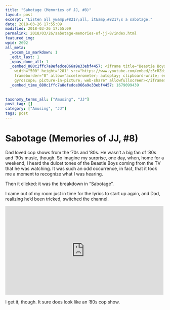 ```yaml
---
title: "Sabotage (Memories of JJ, #8)"
layout: post
excerpt: "Listen all y&amp;#8217;all, it&amp;#8217;s a sabotage."
date: 2018-03-26 17:55:09
modified: 2018-03-26 17:55:09
permalink: 2018/03/26/sabotage-memories-of-jj-8/index.html
featured_img: 
wpid: 2692
all_meta: 
  _wpcom_is_markdown: 1
  _edit_last: 1
  _wpas_done_all: 1
  _oembed_880c1ffc7a8efedce066a9e33ebf4457: <iframe title="Beastie Boys - Sabotage"
    width="500" height="281" src="https://www.youtube.com/embed/z5rRZdiu1UE?feature=oembed"
    frameborder="0" allow="accelerometer; autoplay; clipboard-write; encrypted-media;
    gyroscope; picture-in-picture; web-share" allowfullscreen></iframe>
  _oembed_time_880c1ffc7a8efedce066a9e33ebf4457: 1679099439
  
  
taxonomy_terms_all: ["Amusing", "JJ"]
post_tag: []
category: ["Amusing", "JJ"]
tags: post
---
```


# Sabotage (Memories of JJ, #8)

Dad loved cop shows from the ’70s and ’80s. He wasn’t a big fan of ’80s and ’90s music, though. So imagine my surprise, one day, when, home for a weekend, I heard the dulcet tones of the Beastie Boys coming from the TV that he was watching. It was such an odd occurrence, in fact, that it took me a moment to recognize what I was hearing.

Then it clicked: it was the breakdown in “Sabotage”.

I came out of my room just in time for the lyrics to start up again, and Dad, realizing he’d been tricked, switched the channel.

<iframe allow="accelerometer; autoplay; clipboard-write; encrypted-media; gyroscope; picture-in-picture; web-share" allowfullscreen="" frameborder="0" height="281" loading="lazy" src="https://www.youtube.com/embed/z5rRZdiu1UE?feature=oembed" title="Beastie Boys - Sabotage" width="500"></iframe>

I get it, though. It sure does look like an ’80s cop show.
